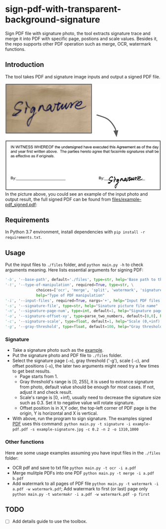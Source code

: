 # sign-pdf-with-transparent-background-signature

Sign PDF file with signature photo, the tool extracts signature trace and merge it into PDF with specific page, postions and scale values. Besides it, the repo supports other PDF operation such as merge, OCR, watermark functions.

## Introduction

The tool takes PDF and signature image inputs and output a signed PDF file.

![example result](./resource/introduction.png)
In the picture above, you could see an example of the input photo and output result, the full signed PDF can be found from [files/example-pdf_signed.pdf](./files/example-pdf_signed.pdf):


## Requirements
In Python 3.7 environment, install dependencies with `pip install -r requirements.txt`.

## Usage

Put the input files to `./files` folder, and `python main.py -h` to check arguments meaning.
Here lists essential arguments for signing PDF:
```python
'-b', '--base-path', default='./files', type=str, help='Base path to the PDF files for processing'
'-t', '--type-of-manipulation', required=True, type=str, \
              choices=['ocr', 'merge', 'split', 'watermark', 'signature'], \
              help="Type of PDF manipulation"
'-i', '--input-files', required=True, nargs='+', help="Input PDF files name(s), add space between two files"
'-s', '--signature-file', type=str, help="Sinature picture file name"
'-n', '--signature-page-num', type=int, default=1, help="Signature page number [1, +Inf) of PDF file"
'-o', '--signature-offset-xy', type=parse_two_numbers, default=[0,0], help="Offset of x and y coordinates of the signature"
'-c', '--signature-scale', type=float, default=1, help="Scale (0,+inf) the input sgnature file, set it to negative value if need rotate signature"
'-g', '--gray-threshold', type=float, default=100, help="Gray threshold [0,255] to process signature image, higher value, lower gray threshold"
```

### Signature

- Take a signature photo such as the [example](./files/example-signature.jpg).
- Put the signature photo and PDF file to `./files` folder.
- Select the signature page (`-n`), gray threshold ('-g'), scale (`-c`), and offset positions (`-o`), the later two arguments might need try a few times to get best results.
  - Page starts from 1.
  - Gray threshold's range is [0, 255], it is used to extrance signature from photo, default value should be enough for most cases. If not, adjust it and check result. 
  - Scale's range is [0, +inf), usually need to decrease the signature size such as 0.3. Set it to negative value will rotate signature.
  - Offset position is in X,Y oder, the top-left corner of PDF page is the origin, Y is horizontal and X is vertical.
- With above, run the program to sign signature. The examples signed [PDF](./files/example-pdf_signed.pdf) uses this command:
`python main.py -t signature -i example-pdf.pdf -s example-signature.jpg -c 0.2 -n 2 -o 1310,1000`

### Other functions

Here are some usage examples assuming you have input files in the `./files` folder:
- OCR pdf and save to txt file
 `python main.py -t ocr -i a.pdf`
- Merge mulitple PDFs into one PDF
 `python main.py -t merge -i a.pdf b.pdf`
- Add watermark to all pages of PDF file
`python main.py -t watermark -i a.pdf -w watermark.pdf`;
  Add watermark to first (or last) page only
`python main.py -t watermakr -i a.pdf -w watermark.pdf -p first`
## TODO
- [ ] Add details guide to use the toolbox.
